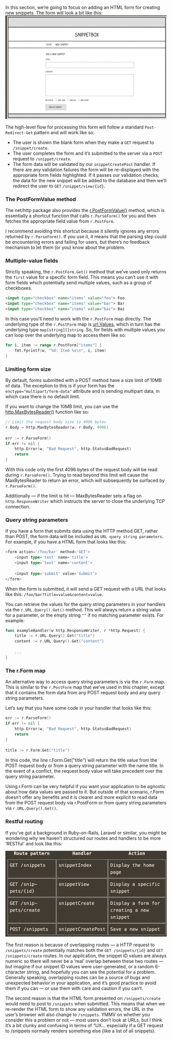 In this section, we’re going to focus on adding an HTML form for creating new snippets. The form will look a bit like this:
![snippetbox-create](snippetbox-create.png)

The high-level flow for processing this form will follow a standard `Post-Redirect-Get` pattern and will work like so:
- The user is shown the blank form when they make a `GET` request to `/snippet/create`.
- The user completes the form and it’s submitted to the server via a `POST` request to `/snippet/create`.
- The form data will be validated by our `snippetCreatePost` handler. If there are any validation failures the form will be re-displayed with the appropriate form fields highlighted. If it passes our validation checks, the data for the new snippet will be added to the database and then we’ll redirect the user to `GET` `/snippet/view/{id}`.

### The PostFormValue method
The net/http package also provides the [r.PostFormValue()](https://pkg.go.dev/net/http#Request.PostFormValue) method, which is essentially a shortcut function that calls `r.ParseForm()` for you and then fetches the appropriate field value from `r.PostForm`.

I recommend avoiding this shortcut because it silently ignores any errors returned by `r.ParseForm()`. If you use it, it means that the parsing step could be encountering errors and failing for users, but there’s no feedback mechanism to let them (or you) know about the problem.

### Multiple-value fields
Strictly speaking, the `r.PostForm.Get()` method that we’ve used only returns the `first` value for a specific form field. This means you can’t use it with form fields which potentially send multiple values, such as a group of checkboxes.

```html
<input type="checkbox" name="items" value="foo"> Foo
<input type="checkbox" name="items" value="bar"> Bar
<input type="checkbox" name="items" value="baz"> Baz
```
In this case you’ll need to work with the `r.PostForm` map directly. The underlying type of the `r.PostForm` map is [url.Values](https://pkg.go.dev/net/url#Values), which in turn has the underlying type `map[string][]string`. So, for fields with multiple values you can loop over the underlying map to access them like so:

```go
for i, item := range r.PostForm["items"] {
    fmt.Fprintf(w, "%d: Item %s\n", i, item)
}
```

### Limiting form size
By default, forms submitted with a POST method have a size limit of 10MB of data. The exception to this is if your form has the `enctype="multipart/form-data"` attribute and is sending multipart data, in which case there is no default limit.

If you want to change the 10MB limit, you can use the [http.MaxBytesReader()](https://pkg.go.dev/net/http#MaxBytesReader) function like so:

```go
// Limit the request body size to 4096 bytes
r.Body = http.MaxBytesReader(w, r.Body, 4096)

err := r.ParseForm()
if err != nil {
    http.Error(w, "Bad Request", http.StatusBadRequest)
    return
}
```

With this code only the first 4096 bytes of the request body will be read during `r.ParseForm()`. Trying to read beyond this limit will cause the MaxBytesReader to return an error, which will subsequently be surfaced by `r.ParseForm()`.

Additionally — if the limit is hit — MaxBytesReader sets a flag on `http.ResponseWriter` which instructs the server to close the underlying TCP connection.

### Query string parameters
If you have a form that submits data using the HTTP method GET, rather than POST, the form data will be included as `URL query string parameters`. For example, if you have a HTML form that looks like this:
```go
<form action='/foo/bar' method='GET'>
    <input type='text' name='title'>
    <input type='text' name='content'>
    
    <input type='submit' value='Submit'>
</form>
```

When the form is submitted, it will send a GET request with a URL that looks like this: `/foo/bar?title=value&content=value`.

You can retrieve the values for the query string parameters in your handlers via the `r.URL.Query().Get()` method. This will always return a string value for a parameter, or the empty string `""` if no matching parameter exists. For example:

```go
func exampleHandler(w http.ResponseWriter, r *http.Request) {
    title := r.URL.Query().Get("title")
    content := r.URL.Query().Get("content")

    ...
}
```

### The r.Form map
An alternative way to access query string parameters is via the `r.Form` map. This is similar to the `r.PostForm` map that we’ve used in this chapter, except that it contains the form data from any POST request body and any query string parameters.

Let’s say that you have some code in your handler that looks like this:
```go
err := r.ParseForm()
if err != nil {
    http.Error(w, "Bad Request", http.StatusBadRequest)
    return
}

title := r.Form.Get("title")
```

In this code, the line r.Form.Get("title") will return the title value from the POST request body or from a query string parameter with the name title. In the event of a conflict, the request body value will take precedent over the query string parameter.

Using r.Form can be very helpful if you want your application to be agnostic about how data values are passed to it. But outside of that scenario, r.Form doesn’t offer any benefits and it is clearer and more explicit to read data from the POST request body via r.PostForm or from query string parameters via `r.URL.Query().Get()`.

### Restful routing
If you’ve got a background in Ruby-on-Rails, Laravel or similar, you might be wondering why we haven’t structured our routes and handlers to be more ‘RESTful’ and look like this:

![restful-routing](restful-routing.png)

The first reason is because of overlapping routes — a HTTP request to `/snippets/create` potentially matches both the `GET /snippets/{id}` and `GET /snippets/create` routes. In our application, the snippet ID values are always numeric so there will never be a ‘real’ overlap between these two routes — but imagine if our snippet ID values were user-generated, or a random 6-character string, and hopefully you can see the potential for a problem. Generally speaking, overlapping routes can be a source of bugs and unexpected behavior in your application, and it’s good practice to avoid them if you can — or use them with care and caution if you can’t.

The second reason is that the HTML form presented on `/snippets/create` would need to post to `/snippets` when submitted. This means that when we re-render the HTML form to show any validation errors, the URL in the user’s browser will also change to `/snippets`. YMMV on whether you consider this a problem or not — most users don’t look at URLs, but I think it’s a bit clunky and confusing in terms of “UX… especially if a GET request to /snippets normally renders something else (like a list of all snippets).
